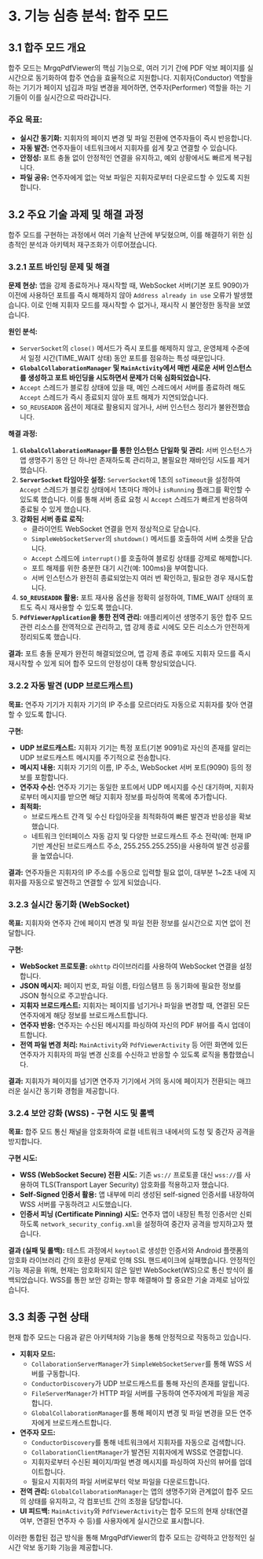 # 3. 기능 심층 분석: 합주 모드

## 3.1 합주 모드 개요

합주 모드는 MrgqPdfViewer의 핵심 기능으로, 여러 기기 간에 PDF 악보 페이지를 실시간으로 동기화하여 합주 연습을 효율적으로 지원합니다. 지휘자(Conductor) 역할을 하는 기기가 페이지 넘김과 파일 변경을 제어하면, 연주자(Performer) 역할을 하는 기기들이 이를 실시간으로 따라갑니다.

### 주요 목표:
*   **실시간 동기화:** 지휘자의 페이지 변경 및 파일 전환에 연주자들이 즉시 반응합니다.
*   **자동 발견:** 연주자들이 네트워크에서 지휘자를 쉽게 찾고 연결할 수 있습니다.
*   **안정성:** 포트 충돌 없이 안정적인 연결을 유지하고, 예외 상황에서도 빠르게 복구됩니다.
*   **파일 공유:** 연주자에게 없는 악보 파일은 지휘자로부터 다운로드할 수 있도록 지원합니다.

## 3.2 주요 기술 과제 및 해결 과정

합주 모드를 구현하는 과정에서 여러 기술적 난관에 부딪혔으며, 이를 해결하기 위한 심층적인 분석과 아키텍처 재구조화가 이루어졌습니다.

### 3.2.1 포트 바인딩 문제 및 해결

**문제 현상:**
앱을 강제 종료하거나 재시작할 때, WebSocket 서버(기본 포트 9090)가 이전에 사용하던 포트를 즉시 해제하지 않아 `Address already in use` 오류가 발생했습니다. 이로 인해 지휘자 모드를 재시작할 수 없거나, 재시작 시 불안정한 동작을 보였습니다.

**원인 분석:**
*   `ServerSocket`의 `close()` 메서드가 즉시 포트를 해제하지 않고, 운영체제 수준에서 일정 시간(TIME_WAIT 상태) 동안 포트를 점유하는 특성 때문입니다.
*   **`GlobalCollaborationManager` 및 `MainActivity`에서 매번 새로운 서버 인스턴스를 생성하고 포트 바인딩을 시도하면서 문제가 더욱 심화되었습니다.**
*   `Accept` 스레드가 블로킹 상태에 있을 때, 메인 스레드에서 서버를 종료하려 해도 `Accept` 스레드가 즉시 종료되지 않아 포트 해제가 지연되었습니다.
*   `SO_REUSEADDR` 옵션이 제대로 활용되지 않거나, 서버 인스턴스 정리가 불완전했습니다.

**해결 과정:**
1.  **`GlobalCollaborationManager`를 통한 인스턴스 단일화 및 관리:** 서버 인스턴스가 앱 생명주기 동안 단 하나만 존재하도록 관리하고, 불필요한 재바인딩 시도를 제거했습니다.
2.  **`ServerSocket` 타임아웃 설정:** `ServerSocket`에 1초의 `soTimeout`을 설정하여 `Accept` 스레드가 블로킹 상태에서 1초마다 깨어나 `isRunning` 플래그를 확인할 수 있도록 했습니다. 이를 통해 서버 종료 요청 시 `Accept` 스레드가 빠르게 반응하여 종료될 수 있게 했습니다.
3.  **강화된 서버 종료 로직:**
    *   클라이언트 WebSocket 연결을 먼저 정상적으로 닫습니다.
    *   `SimpleWebSocketServer`의 `shutdown()` 메서드를 호출하여 서버 소켓을 닫습니다.
    *   `Accept` 스레드에 `interrupt()`를 호출하여 블로킹 상태를 강제로 해제합니다.
    *   포트 해제를 위한 충분한 대기 시간(예: 100ms)을 부여합니다.
    *   서버 인스턴스가 완전히 종료되었는지 여러 번 확인하고, 필요한 경우 재시도합니다.
4.  **`SO_REUSEADDR` 활용:** 포트 재사용 옵션을 정확히 설정하여, TIME_WAIT 상태의 포트도 즉시 재사용할 수 있도록 했습니다.
5.  **`PdfViewerApplication`을 통한 전역 관리:** 애플리케이션 생명주기 동안 합주 모드 관련 리소스를 전역적으로 관리하고, 앱 강제 종료 시에도 모든 리소스가 안전하게 정리되도록 했습니다.

**결과:**
포트 충돌 문제가 완전히 해결되었으며, 앱 강제 종료 후에도 지휘자 모드를 즉시 재시작할 수 있게 되어 합주 모드의 안정성이 대폭 향상되었습니다.

### 3.2.2 자동 발견 (UDP 브로드캐스트)

**목표:** 연주자 기기가 지휘자 기기의 IP 주소를 모르더라도 자동으로 지휘자를 찾아 연결할 수 있도록 합니다.

**구현:**
*   **UDP 브로드캐스트:** 지휘자 기기는 특정 포트(기본 9091)로 자신의 존재를 알리는 UDP 브로드캐스트 메시지를 주기적으로 전송합니다.
*   **메시지 내용:** 지휘자 기기의 이름, IP 주소, WebSocket 서버 포트(9090) 등의 정보를 포함합니다.
*   **연주자 수신:** 연주자 기기는 동일한 포트에서 UDP 메시지를 수신 대기하며, 지휘자로부터 메시지를 받으면 해당 지휘자 정보를 파싱하여 목록에 추가합니다.
*   **최적화:**
    *   브로드캐스트 간격 및 수신 타임아웃을 최적화하여 빠른 발견과 반응성을 확보했습니다.
    *   네트워크 인터페이스 자동 감지 및 다양한 브로드캐스트 주소 전략(예: 현재 IP 기반 계산된 브로드캐스트 주소, 255.255.255.255)을 사용하여 발견 성공률을 높였습니다.

**결과:** 연주자들은 지휘자의 IP 주소를 수동으로 입력할 필요 없이, 대부분 1~2초 내에 지휘자를 자동으로 발견하고 연결할 수 있게 되었습니다.

### 3.2.3 실시간 동기화 (WebSocket)

**목표:** 지휘자와 연주자 간에 페이지 변경 및 파일 전환 정보를 실시간으로 지연 없이 전달합니다.

**구현:**
*   **WebSocket 프로토콜:** `okhttp` 라이브러리를 사용하여 WebSocket 연결을 설정합니다.
*   **JSON 메시지:** 페이지 번호, 파일 이름, 타임스탬프 등 동기화에 필요한 정보를 JSON 형식으로 주고받습니다.
*   **지휘자 브로드캐스트:** 지휘자는 페이지를 넘기거나 파일을 변경할 때, 연결된 모든 연주자에게 해당 정보를 브로드캐스트합니다.
*   **연주자 반응:** 연주자는 수신된 메시지를 파싱하여 자신의 PDF 뷰어를 즉시 업데이트합니다.
*   **전역 파일 변경 처리:** `MainActivity`와 `PdfViewerActivity` 등 어떤 화면에 있든 연주자가 지휘자의 파일 변경 신호를 수신하고 반응할 수 있도록 로직을 통합했습니다.

**결과:** 지휘자가 페이지를 넘기면 연주자 기기에서 거의 동시에 페이지가 전환되는 매끄러운 실시간 동기화 경험을 제공합니다.

### 3.2.4 보안 강화 (WSS) - 구현 시도 및 롤백

**목표:** 합주 모드 통신 채널을 암호화하여 로컬 네트워크 내에서의 도청 및 중간자 공격을 방지합니다.

**구현 시도:**
*   **WSS (WebSocket Secure) 전환 시도:** 기존 `ws://` 프로토콜 대신 `wss://`를 사용하여 TLS(Transport Layer Security) 암호화를 적용하고자 했습니다.
*   **Self-Signed 인증서 활용:** 앱 내부에 미리 생성된 self-signed 인증서를 내장하여 WSS 서버를 구동하려고 시도했습니다.
*   **인증서 피닝 (Certificate Pinning) 시도:** 연주자 앱이 내장된 특정 인증서만 신뢰하도록 `network_security_config.xml`을 설정하여 중간자 공격을 방지하고자 했습니다.

**결과 (실패 및 롤백):**
테스트 과정에서 `keytool`로 생성한 인증서와 Android 플랫폼의 암호화 라이브러리 간의 호환성 문제로 인해 SSL 핸드셰이크에 실패했습니다. 안정적인 기능 제공을 위해, 현재는 암호화되지 않은 일반 WebSocket(WS)으로 통신 방식이 롤백되었습니다. WSS를 통한 보안 강화는 향후 해결해야 할 중요한 기술 과제로 남아있습니다.

## 3.3 최종 구현 상태

현재 합주 모드는 다음과 같은 아키텍처와 기능을 통해 안정적으로 작동하고 있습니다.

*   **지휘자 모드:**
    *   `CollaborationServerManager`가 `SimpleWebSocketServer`를 통해 WSS 서버를 구동합니다.
    *   `ConductorDiscovery`가 UDP 브로드캐스트를 통해 자신의 존재를 알립니다.
    *   `FileServerManager`가 HTTP 파일 서버를 구동하여 연주자에게 파일을 제공합니다.
    *   `GlobalCollaborationManager`를 통해 페이지 변경 및 파일 변경을 모든 연주자에게 브로드캐스트합니다.
*   **연주자 모드:**
    *   `ConductorDiscovery`를 통해 네트워크에서 지휘자를 자동으로 검색합니다.
    *   `CollaborationClientManager`가 발견된 지휘자에게 WSS로 연결합니다.
    *   지휘자로부터 수신된 페이지/파일 변경 메시지를 파싱하여 자신의 뷰어를 업데이트합니다.
    *   필요시 지휘자의 파일 서버로부터 악보 파일을 다운로드합니다.
*   **전역 관리:** `GlobalCollaborationManager`는 앱의 생명주기와 관계없이 합주 모드의 상태를 유지하고, 각 컴포넌트 간의 조정을 담당합니다.
*   **UI 피드백:** `MainActivity`와 `PdfViewerActivity`는 합주 모드의 현재 상태(연결 여부, 연결된 연주자 수 등)를 사용자에게 실시간으로 표시합니다.

이러한 통합된 접근 방식을 통해 MrgqPdfViewer의 합주 모드는 강력하고 안정적인 실시간 악보 동기화 기능을 제공합니다.
